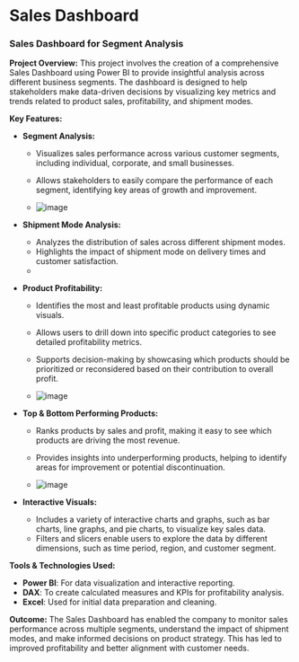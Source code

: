 # Sales Dashboard 


### **Sales Dashboard for Segment Analysis**

**Project Overview:**
This project involves the creation of a comprehensive Sales Dashboard using Power BI to provide insightful analysis across different business segments. 
The dashboard is designed to help stakeholders make data-driven decisions by visualizing key metrics and trends related to product sales, profitability, and shipment modes.

**Key Features:**

- **Segment Analysis:**
  - Visualizes sales performance across various customer segments, including individual, corporate, and small businesses.
  - Allows stakeholders to easily compare the performance of each segment, identifying key areas of growth and improvement.
 
  - ![image](https://github.com/user-attachments/assets/c9d6c340-2721-4796-8a5c-b1006cc209d6)


- **Shipment Mode Analysis:**
  - Analyzes the distribution of sales across different shipment modes.
  - Highlights the impact of shipment mode on delivery times and customer satisfaction.
  - 

- **Product Profitability:**
  - Identifies the most and least profitable products using dynamic visuals.
  - Allows users to drill down into specific product categories to see detailed profitability metrics.
  - Supports decision-making by showcasing which products should be prioritized or reconsidered based on their contribution to overall profit.
 
  - ![image](https://github.com/user-attachments/assets/eabc36a0-4789-458c-8c62-562b57fedb13)


- **Top & Bottom Performing Products:**
  - Ranks products by sales and profit, making it easy to see which products are driving the most revenue.
  - Provides insights into underperforming products, helping to identify areas for improvement or potential discontinuation.
 
  - ![image](https://github.com/user-attachments/assets/e0dd8bc7-ca83-41f9-a158-a3437152cb5e)


- **Interactive Visuals:**
  - Includes a variety of interactive charts and graphs, such as bar charts, line graphs, and pie charts, to visualize key sales data.
  - Filters and slicers enable users to explore the data by different dimensions, such as time period, region, and customer segment.

**Tools & Technologies Used:**
- **Power BI**: For data visualization and interactive reporting.
- **DAX**: To create calculated measures and KPIs for profitability analysis.
- **Excel**: Used for initial data preparation and cleaning.

**Outcome:**
The Sales Dashboard has enabled the company to monitor sales performance across multiple segments, understand the impact of shipment modes, and make informed decisions on product strategy. 
This has led to improved profitability and better alignment with customer needs.


